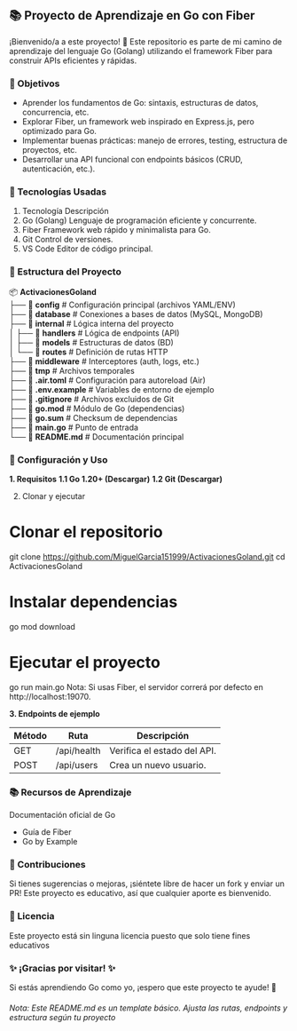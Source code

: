 
## 📚 Proyecto de Aprendizaje en Go con Fiber

¡Bienvenido/a a este proyecto! 👋 Este repositorio es parte de mi camino de aprendizaje del lenguaje Go (Golang) utilizando el framework Fiber para construir APIs eficientes y rápidas.
### 📌 Objetivos

- Aprender los fundamentos de Go: sintaxis, estructuras de datos, concurrencia, etc.
- Explorar Fiber, un framework web inspirado en Express.js, pero optimizado para Go.
- Implementar buenas prácticas: manejo de errores, testing, estructura de proyectos, etc.
- Desarrollar una API funcional con endpoints básicos (CRUD, autenticación, etc.).
### 🚀 Tecnologías Usadas

1. Tecnología Descripción
2. Go (Golang) Lenguaje de programación eficiente y concurrente.
3. Fiber Framework web rápido y minimalista para Go.
4. Git Control de versiones.
5. VS Code Editor de código principal.

### **📂 Estructura del Proyecto**
📦 **ActivacionesGoland**  
├── 📂 **config**           # Configuración principal (archivos YAML/ENV)  
├── 📂 **database**         # Conexiones a bases de datos (MySQL, MongoDB)  
├── 📂 **internal**         # Lógica interna del proyecto  
│   ├── 📂 **handlers**     # Lógica de endpoints (API)  
│   ├── 📂 **models**       # Estructuras de datos (BD)  
│   └── 📂 **routes**       # Definición de rutas HTTP  
├── 📂 **middleware**       # Interceptores (auth, logs, etc.)  
├── 📂 **tmp**              # Archivos temporales  
├── 📄 **.air.toml**        # Configuración para autoreload (Air)  
├── 📄 **.env.example**     # Variables de entorno de ejemplo  
├── 📄 **.gitignore**       # Archivos excluidos de Git  
├── 📄 **go.mod**           # Módulo de Go (dependencias)  
├── 📄 **go.sum**           # Checksum de dependencias  
├── 📄 **main.go**          # Punto de entrada  
└── 📄 **README.md**        # Documentación principal  

### 🔧 Configuración y Uso
**1. Requisitos**
    **1.1 Go 1.20+ (Descargar)**
    **1.2 Git (Descargar)**

2. Clonar y ejecutar

# Clonar el repositorio
git clone https://github.com/MiguelGarcia151999/ActivacionesGoland.git
cd ActivacionesGoland

# Instalar dependencias
go mod download

# Ejecutar el proyecto
go run main.go
Nota: Si usas Fiber, el servidor correrá por defecto en http://localhost:19070.

**3. Endpoints de ejemplo**

| Método | Ruta           | Descripción                     |
|--------|----------------|---------------------------------|
| GET    | /api/health    | Verifica el estado del API.     |
| POST   | /api/users     | Crea un nuevo usuario.          |


### 📚 Recursos de Aprendizaje
Documentación oficial de Go

* Guía de Fiber
* Go by Example

### 🤝 Contribuciones
Si tienes sugerencias o mejoras, ¡siéntete libre de hacer un fork y enviar un PR! Este proyecto es educativo, así que cualquier aporte es bienvenido.

### 📜 Licencia
Este proyecto está sin linguna licencia puesto que solo tiene fines educativos

### ✨ ¡Gracias por visitar! ✨
Si estás aprendiendo Go como yo, ¡espero que este proyecto te ayude! 🚀

###### Nota: Este README.md es un template básico. Ajusta las rutas, endpoints y estructura según tu proyecto
